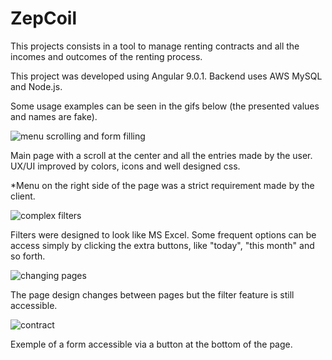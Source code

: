 # ZepCoil

This projects consists in a tool to manage renting contracts and all the incomes and outcomes of the renting process.

This project was developed using Angular 9.0.1. Backend uses AWS MySQL and Node.js.

Some usage examples can be seen in the gifs below (the presented values and names are fake).

![menu scrolling and form filling](https://imgur.com/PQaE9Yt)

Main page with a scroll at the center and all the entries made by the user. UX/UI improved by colors, icons and well designed css.

*Menu on the right side of the page was a strict requirement made by the client.

![complex filters](https://imgur.com/zrrjfEq)

Filters were designed to look like MS Excel. Some frequent options can be access simply by clicking the extra buttons, like "today", "this month" and so forth.

![changing pages](https://imgur.com/4k2wG3Q)

The page design changes between pages but the filter feature is still accessible.

![contract](https://imgur.com/KvtwtjX)

Exemple of a form accessible via a button at the bottom of the page.
